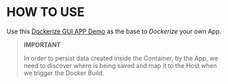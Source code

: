 # HOW TO USE

Use this [Dockerize GUI APP Demo](https://gitlab.com/exadra37-docker-images/dockerize-gui-app-demo) as the base to *Dockerize* your own App.

>**IMPORTANT**
>
> In order to persist data created inside the Container, by the App, we need to discover where is being saved and map it to the Host when we trigger the Docker Build.
>
